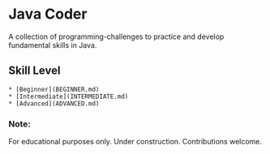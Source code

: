 # Java Coder

A collection of programming-challenges to practice and develop fundamental skills in Java. 

## Skill Level 
    * [Beginner](BEGINNER.md)
    * [Intermediate](INTERMEDIATE.md)
    * [Advanced](ADVANCED.md)

### Note: 
For educational purposes only. Under construction. Contributions welcome. 